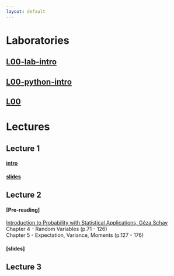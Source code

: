 ```yaml
---
layout: default
---
```



# Laboratories
## [L00-lab-intro](/static/l00-lab-intro.pdf)
## [L00-python-intro](/static/l00-python-intro.pdf)
## [L00](https://github.com/puma-wust/base-l00-2020)

# Lectures
## Lecture 1 
#### [intro](/static/PUMA2020_lecture_0.pdf)  
#### [slides](/static/PUMA2020_lecture_1.pdf)  
## Lecture 2
#### [Pre-reading]
[Introduction to Probability with Statistical Applications, Géza Schay](https://link.springer.com/book/10.1007%2F978-0-8176-4591-5)  
Chapter 4 - Random Variables (p.71 - 126)  
Chapter 5 - Expectation, Variance, Moments (p.127 - 176) 
#### [slides]
## Lecture 3
